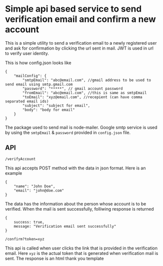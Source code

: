 # Simple api based service to send verification email and confirm a new account

This is a simple utility to send a verification email to a newly registered user and ask for confirmation by clicking the url sent in mail. JWT is used in url to verify user identity.

This is how config.json looks like

	{
		"mailConfig": {
			"smtpEmail": "abc@email.com", //gmail address to be used to send email using smtp.gmail.com
			"password": "*****", // gmail account password
			"fromEmail": "abc@email.com", //this is same as smtpEmail
			"toEmail": "xyz@email.com", //recepient (can have comma separated email ids)
			"subject": "subject for email",
			"body": "body for email"
		}
	}

The package used to send mail is node-mailer. Google smtp service is used by using the `smtpEmail` & `password` provided in `config.json` file.

## API

`/verifyAccount`

This api accepts POST method with the data in json format. Here is an example

	{
		"name": "John Doe",
		"email": "john@doe.com"
	}

The data has the information about the person whose account is to be verified. When the mail is sent successfully, folliwing response is returned

	{
		success: true,
		message: "Verification email sent successfully"
	}

`/confirm?token=xyz`

This api is called when user clicks the link that is provided in the verification email. Here `xyz` is the actual token that is generated when verification mail is sent. The response is an html thank you template